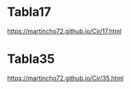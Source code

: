 # Tabla17
https://martincho72.github.io/Cir/17.html
# Tabla35
https://martincho72.github.io/Cir/35.html
